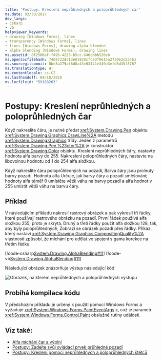 ```yaml
---
title: 'Postupy: Kreslení neprůhledných a poloprůhledných čar'
ms.date: 03/30/2017
dev_langs:
- csharp
- vb
helpviewer_keywords:
- drawing [Windows Forms], lines
- transparency [Windows Forms], lines
- lines [Windows Forms], drawing alpha blended
- alpha blending [Windows Forms], drawing lines
ms.assetid: 8f2508af-f495-4223-b5cc-646cbbb520eb
ms.openlocfilehash: 7408722dc13e83828cfca3f0615a2730e3c53461
ms.sourcegitcommit: 0be8a279af6d8a43e03141e349d3efd5d35f8767
ms.translationtype: HT
ms.contentlocale: cs-CZ
ms.lasthandoff: 04/18/2019
ms.locfileid: "59188263"
---
```

# <a name="how-to-draw-opaque-and-semitransparent-lines"></a>Postupy: Kreslení neprůhledných a poloprůhledných čar
Když nakreslíte čáru, je nutné předat <xref:System.Drawing.Pen> objektu <xref:System.Drawing.Graphics.DrawLine%2A> metodu <xref:System.Drawing.Graphics> třídy. Jeden z parametrů <xref:System.Drawing.Pen.%23ctor%2A> je konstruktor <xref:System.Drawing.Color> objektu. Kreslení neprůhledných čáry, nastavte hodnota alfa barvy do 255. Nakreslení poloprůhledných čáry, nastavte na libovolnou hodnotu od 1 do 254 alfa složkou.  
  
 Když nakreslíte čáru poloprůhledných na pozadí, Barva čáry jsou prolnuty barvy pozadí. Hodnota alfa Určuje, jak barvy čáry a pozadí směšování; hodnoty alfa téměř 0 umístěte větší váhu na barvy pozadí a alfa hodnot v 255 umístit větší váhu na barvu čáry.  
  
## <a name="example"></a>Příklad  
 V následujícím příkladu nakreslí rastrový obrázek a pak vykreslí tři řádky, které používají rastrového obrázku na pozadí. První řádek používá alfa složkou 255, proto je skrytá. Druhý a třetí řádky použít alfa složkou 128, tak, aby byly poloprůhledných; Zobrazí se obrázek pozadí přes řádky. Příkaz, který nastaví <xref:System.Drawing.Graphics.CompositingQuality%2A> vlastnosti způsobí, že míchání pro udělat ve spojení s gama korekce na třetím řádku.  
  
 [!code-csharp[System.Drawing.AlphaBlending#11](~/samples/snippets/csharp/VS_Snippets_Winforms/System.Drawing.AlphaBlending/CS/Class1.cs#11)]
 [!code-vb[System.Drawing.AlphaBlending#11](~/samples/snippets/visualbasic/VS_Snippets_Winforms/System.Drawing.AlphaBlending/VB/Class1.vb#11)]  
  
 Následující obrázek znázorňuje výstup následující kód:  
  
 ![Obrázek, na kterém neprůhledných a poloprůhledných výstupu](./media/how-to-draw-opaque-and-semitransparent-lines/opaque-semitransparent-lines.png)  

## <a name="compiling-the-code"></a>Probíhá kompilace kódu  
 V předchozím příkladu je určený k použití pomocí Windows Forms a vyžaduje <xref:System.Windows.Forms.PaintEventArgs> `e`, což je parametr <xref:System.Windows.Forms.Control.Paint> obslužné rutiny události.  
  
## <a name="see-also"></a>Viz také:

- [Alfa míchání čar a výplní](alpha-blending-lines-and-fills.md)
- [Postupy: Zadejte svůj ovládací prvek průhledné pozadí](../controls/how-to-give-your-control-a-transparent-background.md)
- [Postupy: Kreslení pomocí neprůhledných a poloprůhledných štětců](how-to-draw-with-opaque-and-semitransparent-brushes.md)
